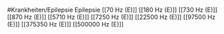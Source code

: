 #Krankheiten/Epilepsie
Epilepsie
[[70 Hz (E)]]
[[180 Hz (E)]]
[[730 Hz (E)]]
[[870 Hz (E)]]
[[5710 Hz (E)]]
[[7250 Hz (E)]]
[[22500 Hz (E)]]
[[97500 Hz (E)]]
[[375350 Hz (E)]]
[[500000 Hz (E)]]